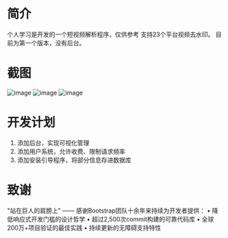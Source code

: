 # 简介
个人学习是开发的一个短视频解析程序，仅供参考
支持23个平台视频去水印。
目前为第一个版本，没有后台。
# 截图
![image](https://github.com/user-attachments/assets/ee6addbb-1096-497a-aa1e-93ebda1a041b)
![image](https://github.com/user-attachments/assets/f0eb954b-7a9f-4292-8ff7-7aa3a68c6e88)
![image](https://github.com/user-attachments/assets/e8270965-98ae-414f-b111-aa6b0133e8a2)
# 开发计划
1. 添加后台，实现可视化管理
2. 添加用户系统，允许收费、限制请求频率
3. 添加安装引导程序，将部分信息存进数据库
# 致谢
 "站在巨人的肩膀上" —— 感谢Bootstrap团队十余年来持续为开发者提供： • 降低响应式开发门槛的设计哲学 • 超过2,500次commit构建的可靠代码库 • 全球200万+项目验证的最佳实践 • 持续更新的无障碍支持特性
